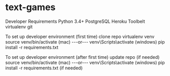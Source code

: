 # text-games

Developer Requirements
  Python 3.4+
  PostgreSQL
  Heroku Toolbelt
  virtualenv
  git
  
To set up developer environment (first time)
  clone repo
  virtualenv venv
  source venv/bin/activate (mac) ---or--- venv\Scripts\activate (windows)
  pip install -r requirements.txt
  
To set up developer environment (after first time)
  update repo (if needed)
  source venv/bin/activate (mac) ---or--- venv\Scripts\activate (windows)
  pip install -r requirements.txt (if needed)
